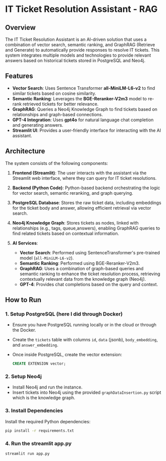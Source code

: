 # IT Ticket Resolution Assistant - RAG 

## Overview
The IT Ticket Resolution Assistant is an AI-driven solution that uses a combination of vector search, semantic ranking, and GraphRAG (Retrieve and Generate) to automatically provide responses to resolve IT tickets. This system integrates multiple models and technologies to provide relevant answers based on historical tickets stored in PostgreSQL and Neo4j.

## Features
- **Vector Search**: Uses Sentence Transformer **all-MiniLM-L6-v2** to find similar tickets based on cosine similarity.
- **Semantic Ranking**: Leverages the **BGE-Reranker-V2m3** model to re-rank retrieved tickets for better relevance.
- **GraphRAG**: Queries a Neo4j Knowledge Graph to find tickets based on relationships and graph-based connections.
- **GPT-4 Integration**: Uses **gpt4o** for natural language chat completion and generating answers.
- **Streamlit UI**: Provides a user-friendly interface for interacting with the AI assistant.

## Architecture

The system consists of the following components:

1. **Frontend (Streamlit)**: The user interacts with the assistant via the Streamlit web interface, where they can query for IT ticket resolutions.
   
2. **Backend (Python Code)**: Python-based backend orchestrating the logic for vector search, semantic reranking, and graph querying.

3. **PostgreSQL Database**: Stores the raw ticket data, including embeddings for the ticket body and answer, allowing efficient retrieval via vector search.

4. **Neo4j Knowledge Graph**: Stores tickets as nodes, linked with relationships (e.g., tags, queue,answers), enabling GraphRAG queries to find related tickets based on contextual information.

5. **AI Services**: 
   - **Vector Search**: Performed using SentenceTransformer's pre-trained model (`all-MiniLM-L6-v2`).
   - **Semantic Ranking**: Performed using BGE-Reranker-V2m3.
   - **GraphRAG**: Uses a combination of graph-based queries and semantic ranking to enhance the ticket resolution process, retrieving contextually relevant data from the knowledge graph (Neo4j).
   - **GPT-4**: Provides chat completions based on the query and context.

## How to Run

### 1. Setup PostgreSQL (here I did through Docker)
- Ensure you have PostgreSQL running locally or in the cloud or through the Docker.
- Create the `tickets` table with columns `id`, `data` (jsonb), `body_embedding`, and `answer_embedding`.
  
- Once inside PostgreSQL, create the vector extension:
    ```sql
    CREATE EXTENSION vector;
    ```

### 2. Setup Neo4j
- Install Neo4j and run the instance.
- Insert tickets into Neo4j using the provided `graphDataInsertion.py` script which is the knowledge graph.

### 3. Install Dependencies
Install the required Python dependencies:

```bash
pip install -r requirements.txt
```

### 4. Run the streamlit app.py

```bash
streamlit run app.py

